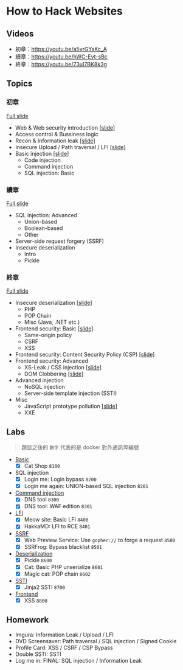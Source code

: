 # How to Hack Websites

## Videos

- 初章：https://youtu.be/a5vrGYsKc_A
- 續章：https://youtu.be/hWC-Evt-sBc
- 終章：https://youtu.be/73uI7BK8k3g

## Topics

### 初章

[Full slide](slides/week/week1.pdf)

- Web & Web security introduction [[slide]](slides/topic/Web%20Basic.pdf)
- Access control & Bussiness logic 
- Recon & Information leak [[slide]](slides/topic/Recon%20&%20Info%20leak.pdf)
- Insecure Upload / Path traversal / LFI [[slide]](slides/topic/Upload%20&%20LFI.pdf)
- Basic injection [[slide]](slides/topic/Basic%20Injection%20(Code,%20Command,%20SQL).pdf)
  - Code injection
  - Command injection
  - SQL injection: Basic


### 續章

[Full slide](slides/week/week2.pdf)

- SQL injection: Advanced
  - Union-based
  - Boolean-based
  - Other
- Server-side request forgery (SSRF)
- Insecure deserialization
  - Intro
  - Pickle

### 終章

[Full slide](slides/week/week3.pdf)

- Insecure deserialization [[slide]](slides/topic/Deserialization.pdf)
  - PHP
  - POP Chain
  - Misc (Java, .NET etc.)
- Frontend security: Basic [[slide]](slides/topic/Fronted%20Security%20Basic%20(XSS,%20CSRF%20etc.).pdf)
  - Same-origin policy
  - CSRF
  - XSS
- Frontend security: Content Security Policy (CSP) [[slide]](slides/topic/Frontend%20Security%20Content%20Security%20Policy.pdf)
- Frontend security: Advanced 
  - XS-Leak / CSS injection [[slide]](slides/topic/Frontend%20Security%20Side%20Channel.pdf)
  - DOM Clobbering [[slide]](slides/topic/Frontend%20Security%20DOM%20Clobbering.pdf)
- Advanced injection
  - NoSQL injection
  - Server-side template injection (SSTI)
- Misc
  - JavaScript prototype pollution [[slide]](slides/topic/JavaScript%20Prototype%20Pollution.pdf)
  - XXE


## Labs

> 題目之後的 `數字` 代表的是 docker 對外通訊埠編號

- [Basic](lab/logic-vulns/)
  - [x] Cat Shop `8100`
- SQL injection
  - [x] Login me: Login bypass `8200`
  - [x] Login me again: UNION-based SQL injection `8201`
- [Command injection](lab/cmd-injection/)
  - [x] DNS tool `8300`
  - [x] DNS tool: WAF edition `8301`
- [LFI](lab/lfi/)
  - [x] Meow site: Basic LFI `8400`
  - [x] HakkaMD: LFI to RCE `8401`
- [SSRF](lab/ssrf/)
  - [x] Web Preview Service: Use `gopher://` to forge a request `8500`
  - [x] SSRFrog: Bypass blacklist `8501`
- [Deserialization](lab/deserialization/)
  - [x] Pickle `8600`
  - [x] Cat: Basic PHP unserialize `8601`
  - [x] Magic cat: POP chain `8602`
- [SSTI](lab/ssti/)
  - [x] Jinja2 SSTI `8700`
- [Frontend](lab/frontend/)
  - [x] XSS `8800`

## Homework

- Imgura: Information Leak / Upload / LFI
- DVD Screensaver: Path traversal / SQL injection / Signed Cookie
- Profile Card: XSS / CSRF / CSP Bypass
- Double SSTI: SSTI
- Log me in: FINAL: SQL injection / Information Leak

